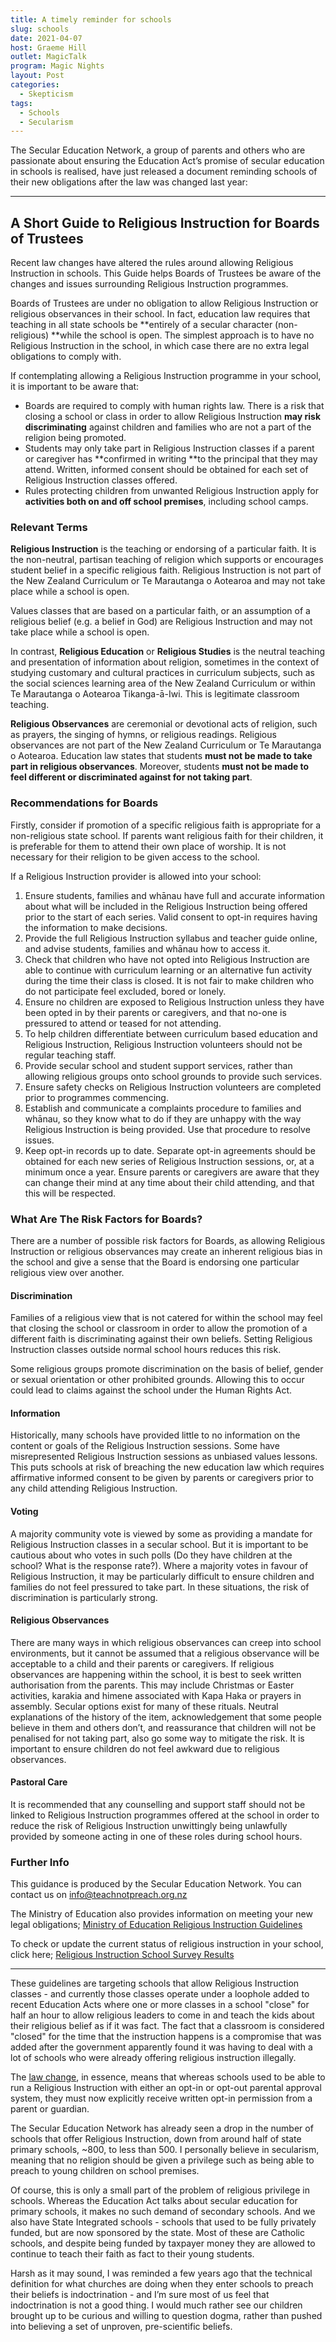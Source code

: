 ```yaml
---
title: A timely reminder for schools
slug: schools
date: 2021-04-07
host: Graeme Hill
outlet: MagicTalk
program: Magic Nights
layout: Post
categories:
  - Skepticism
tags:
  - Schools
  - Secularism
---
```


The Secular Education Network, a group of parents and others who are passionate about ensuring the Education Act’s promise of secular education in schools is realised, have just released a document reminding schools of their new obligations after the law was changed last year:

<!-- more -->

---

## A Short Guide to Religious Instruction for Boards of Trustees

Recent law changes have altered the rules around allowing Religious Instruction in schools. This Guide helps Boards of Trustees be aware of the changes and issues surrounding Religious Instruction programmes.

Boards of Trustees are under no obligation to allow Religious Instruction or religious observances in their school. In fact, education law requires that teaching in all state schools be **entirely of a secular character (non-religious) **while the school is open. The simplest approach is to have no Religious Instruction in the school, in which case there are no extra legal obligations to comply with.

If contemplating allowing a Religious Instruction programme in your school, it is important to be aware that:

* Boards are required to comply with human rights law. There is a risk that closing a school or class in order to allow Religious Instruction **may risk discriminating** against children and families who are not a part of the religion being promoted.
* Students may only take part in Religious Instruction classes if a parent or caregiver has **confirmed in writing **to the principal that they may attend. Written, informed consent should be obtained for each set of Religious Instruction classes offered.
* Rules protecting children from unwanted Religious Instruction apply for **activities both on and off school premises**, including school camps.

### Relevant Terms

**Religious Instruction** is the teaching or endorsing of a particular faith. It is the non-neutral, partisan teaching of religion which supports or encourages student belief in a specific religious faith. Religious Instruction is not part of the New Zealand Curriculum or Te Marautanga o Aotearoa and may not take place while a school is open.

Values classes that are based on a particular faith, or an assumption of a religious belief (e.g. a belief in God) are Religious Instruction and may not take place while a school is open.

In contrast, **Religious Education** or **Religious Studies** is the neutral teaching and presentation of information about religion, sometimes in the context of studying customary and cultural practices in curriculum subjects, such as the social sciences learning area of the New Zealand Curriculum or within Te Marautanga o Aotearoa Tikanga-ā-Iwi. This is legitimate classroom teaching.

**Religious Observances** are ceremonial or devotional acts of religion, such as prayers, the singing of hymns, or religious readings. Religious observances are not part of the New Zealand Curriculum or Te Marautanga o Aotearoa. Education law states that students **must not be made to take part in religious observances**. Moreover, students **must not be made to feel different or discriminated against for not taking part**.

### Recommendations for Boards

Firstly, consider if promotion of a specific religious faith is appropriate for a non-religious state school. If parents want religious faith for their children, it is preferable for them to attend their own place of worship. It is not necessary for their religion to be given access to the school.

If a Religious Instruction provider is allowed into your school:

1. Ensure students, families and whānau have full and accurate information about what will be included in the Religious Instruction being offered prior to the start of each series. Valid consent to opt-in requires having the information to make decisions.
2. Provide the full Religious Instruction syllabus and teacher guide online, and advise students, families and whānau how to access it.
3. Check that children who have not opted into Religious Instruction are able to continue with curriculum learning or an alternative fun activity during the time their class is closed. It is not fair to make children who do not participate feel excluded, bored or lonely.
4. Ensure no children are exposed to Religious Instruction unless they have been opted in by their parents or caregivers, and that no-one is pressured to attend or teased for not attending.
5. To help children differentiate between curriculum based education and Religious Instruction, Religious Instruction volunteers should not be regular teaching staff.
6. Provide secular school and student support services, rather than allowing religious groups onto school grounds to provide such services.
7. Ensure safety checks on Religious Instruction volunteers are completed prior to programmes commencing.
8. Establish and communicate a complaints procedure to families and whānau, so they know what to do if they are unhappy with the way Religious Instruction is being provided. Use that procedure to resolve issues.
9. Keep opt-in records up to date. Separate opt-in agreements should be obtained for each new series of Religious Instruction sessions, or, at a minimum once a year. Ensure parents or caregivers are aware that they can change their mind at any time about their child attending, and that this will be respected.

### What Are The Risk Factors for Boards?

There are a number of possible risk factors for Boards, as allowing Religious Instruction or religious observances may create an inherent religious bias in the school and give a sense that the Board is endorsing one particular religious view over another.

#### Discrimination

Families of a religious view that is not catered for within the school may feel that closing the school or classroom in order to allow the promotion of a different faith is discriminating against their own beliefs. Setting Religious Instruction classes outside normal school hours reduces this risk.

Some religious groups promote discrimination on the basis of belief, gender or sexual orientation or other prohibited grounds. Allowing this to occur could lead to claims against the school under the Human Rights Act.

#### Information

Historically, many schools have provided little to no information on the content or goals of the Religious Instruction sessions. Some have misrepresented Religious Instruction sessions as unbiased values lessons. This puts schools at risk of breaching the new education law which requires affirmative informed consent to be given by parents or caregivers prior to any child attending Religious Instruction.

#### Voting

A majority community vote is viewed by some as providing a mandate for Religious Instruction classes in a secular school. But it is important to be cautious about who votes in such polls (Do they have children at the school? What is the response rate?). Where a majority votes in favour of Religious Instruction, it may be particularly difficult to ensure children and families do not feel pressured to take part. In these situations, the risk of discrimination is particularly strong.

#### Religious Observances

There are many ways in which religious observances can creep into school environments, but it cannot be assumed that a religious observance will be acceptable to a child and their parents or caregivers. If religious observances are happening within the school, it is best to seek written authorisation from the parents. This may include Christmas or Easter activities, karakia and himene associated with Kapa Haka or prayers in assembly. Secular options exist for many of these rituals. Neutral explanations of the history of the item, acknowledgement that some people believe in them and others don’t, and reassurance that children will not be penalised for not taking part, also go some way to mitigate the risk. It is important to ensure children do not feel awkward due to religious observances.

#### Pastoral Care

It is recommended that any counselling and support staff should not be linked to Religious Instruction programmes offered at the school in order to reduce the risk of Religious Instruction unwittingly being unlawfully provided by someone acting in one of these roles during school hours.

### Further Info

This guidance is produced by the Secular Education Network. You can contact us on [info@teachnotpreach.org.nz](mailto:info@teachnotpreach.org.nz)

The Ministry of Education also provides information on meeting your new legal obligations; [Ministry of Education Religious Instruction Guidelines](https://www.education.govt.nz/school/boards-information/religious-instruction-guidelines/)

To check or update the current status of religious instruction in your school, click here; [Religious Instruction School Survey Results](https://teachnotpreach.org.nz/nz-schools/)

---

These guidelines are targeting schools that allow Religious Instruction classes - and currently those classes operate under a loophole added to recent Education Acts where one or more classes in a school "close" for half an hour to allow religious leaders to come in and teach the kids about their religious belief as if it was fact. The fact that a classroom is considered "closed" for the time that the instruction happens is a compromise that was added after the government apparently found it was having to deal with a lot of schools who were already offering religious instruction illegally.

The [law change](https://www.education.govt.nz/school/boards-information/religious-instruction-guidelines/), in essence, means that whereas schools used to be able to run a Religious Instruction with either an opt-in or opt-out parental approval system, they must now explicitly receive written opt-in permission from a parent or guardian.

The Secular Education Network has already seen a drop in the number of schools that offer Religious Instruction, down from around half of state primary schools, ~800, to less than 500. I personally believe in secularism, meaning that no religion should be given a privilege such as being able to preach to young children on school premises.

Of course, this is only a small part of the problem of religious privilege in schools. Whereas the Education Act talks about secular education for primary schools, it makes no such demand of secondary schools. And we also have State Integrated schools - schools that used to be fully privately funded, but are now sponsored by the state. Most of these are Catholic schools, and despite being funded by taxpayer money they are allowed to continue to teach their faith as fact to their young students.

Harsh as it may sound, I was reminded a few years ago that the technical definition for what churches are doing when they enter schools to preach their beliefs is indoctrination - and I’m sure most of us feel that indoctrination is not a good thing. I would much rather see our children brought up to be curious and willing to question dogma, rather than pushed into believing a set of unproven, pre-scientific beliefs.
